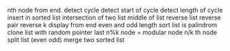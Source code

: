 nth node from end.
detect cycle
detect start of cycle
detect length of cycle
insert in sorted list
intersection of two list
middle of list
reverse list
reverse pair
reverse k
display from end
even and odd length
sort list
is palindrom
clone list with random pointer 
last n%k node = modular node
n/k th node
split list (even odd)
merge two sorted list 
